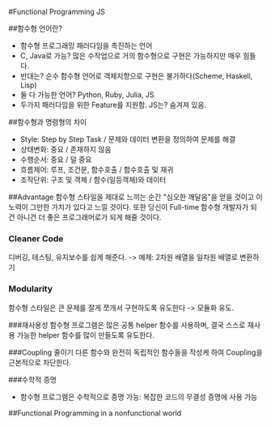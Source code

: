 #Functional Programming JS

##함수형 언어란?
- 함수형 프로그래밍 패러다임을 촉진하는 언어
- C, Java로 가능? 많은 수작업으로 거의 함수형으로 구현은 가능하지만 매우 힘들다.
- 반대는? 순수 함수형 언어로 객체지향으로 구현은 불가하다(Scheme, Haskell, Lisp)
- 둘 다 가능한 언어? Python, Ruby, Julia, JS
- 두가지 패러다임을 위한 Feature를 지원함. JS는? 숨겨져 있음.

##함수형과 명령형의 차이
- Style: Step by Step Task / 문제와 데이터 변환을 정의하여 문제를 해결
- 상태변화: 중요 / 존재하지 않음
- 수행순서: 중요 / 덜 중요
- 흐름제어: 루프, 조건문, 함수호출 / 함수호출 및 재귀
- 조작단위: 구조 및 객체 / 함수(일등객체)와 데이터

##Advantage
함수형 스타일을 제대로 느끼는 순간 "심오한 깨달음"을 얻을 것이고 이 노력이 그만한 가치가 있다고 느낄 것이다. 또한 당신이 Full-time 함수형 개발자가 되건 아니건 더 좋은 프로그래머로가 되게 해줄 것이다.

### Cleaner Code
디버깅, 테스팅, 유지보수를 쉽게 해준다. -> 예제: 2차원 배열을 일차원 배열로 변환하기

### Modularity
함수형 스타일은 큰 문제를 잘게 쪼개서 구현하도록 유도한다 -> 모듈화 유도. 

###재사용성
함수형 프로그램은 많은 공통 helper 함수를 사용하며, 결국 스스로 재사용 가능한 helper 함수를 많이 만들도록 유도한다.

###Coupling 줄이기
다른 함수와 완전히 독립적인 함수들을 작성케 하여 Coupling을 근본적으로 차단한다.

###수학적 증명
- 함수형 프로그램은 수학적으로 증명 가능: 복잡한 코드의 무결성 증명에 사용 가능

##Functional Programming in a nonfunctional world



